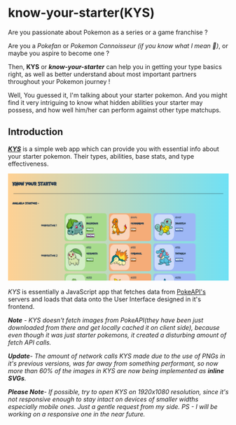 # know-your-starter(KYS)

Are you passionate about Pokemon as a series or a game franchise ?

Are you a _Pokefan_ or _Pokemon Connoisseur (if you know what I mean :thinking:)_, or maybe you aspire to become one ?

Then, **KYS** or **_know-your-starter_** can help you in getting your type basics right, as well as better understand about most important partners throughout your Pokemon journey !

Well, You guessed it, I'm talking about your starter pokemon. And you might find it very intriguing to know what hidden abilities your starter may possess, and how well him/her can perform against other type matchups.

## Introduction

_**[KYS](https://know-your-starter.netlify.app/)**_ is a simple web app which can provide you with essential info about your starter pokemon. Their types, abilities, base stats, and type effectiveness.

![KYS Demo](./assets/images/demos/demo1.png)

_KYS_ is essentially a JavaScript app that fetches data from [PokeAPI's](https://pokeapi.co/) servers and loads that data onto the User Interface designed in it's frontend.

_**Note** - KYS doesn't fetch images from PokeAPI(they have been just downloaded from there and get locally cached it on client side), because even though it was just starter pokemons, it created a disturbing amount of fetch API calls._

_**Update**- The amount of network calls KYS made due to the use of PNGs in it's previous versions, was far away from something performant, so now more than 60% of the images in KYS are now being implemented as **inline SVGs**._

_**Please Note**- If possible, try to open KYS on 1920x1080 resolution, since it's not responsive enough to stay intact on devices of smaller widths especially mobile ones. Just a gentle request from my side. PS - I will be working on a responsive one in the near future._
